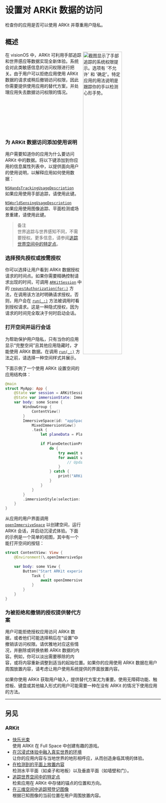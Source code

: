 # 设置对 ARKit 数据的访问

检查你的应用是否可以使用 ARKit 并尊重用户隐私。

## 概述

<p style="width: 100%; padding:0px;" >
<img src="https://docs-assets.developer.apple.com/published/caa9cb3bdf25ecb38b21c5e8343b93d1/request-data@2x.png" align="right" width="50%" height="auto" alt="截图显示了手部追踪的系统权限提示。选项有 '不允许' 和 '确定'。特定应用的用法说明是跟踪你的手以检测心形手势。"/>

在 visionOS 中，ARKit 可利用手部追踪和世界感应等数据实现全新体验。系统会对此类敏感信息的访问权限进行把关。由于用户可以拒绝应用使用 ARKit 数据的请求或稍后撤销访问权限，因此你需要提供使用应用的替代方案，并处理应用失去数据访问权限的情况。

<br></br>
<br></br>
<br></br>

</p>

### 为 ARKit 数据访问添加使用说明

用户需要知道你的应用为什么要访问 ARKit 中的数据。将以下键添加到你应用的信息属性列表中，以提供面向用户的使用说明，以解释应用如何使用数据：

[`NSHandsTrackingUsageDescription`](https://developer.apple.com/documentation/bundleresources/information_property_list/nshandstrackingusagedescription)  
  如果应用使用手部追踪，请使用此键。

[`NSWorldSensingUsageDescription`](https://developer.apple.com/documentation/bundleresources/information_property_list/nsworldsensingusagedescription)  
  如果应用使用图像追踪、平面检测或场景重建，请使用此键。

> 备注  
> 世界追踪与世界感知不同，不需要授权。更多信息，请参阅[追踪世界空间中的特定点](https://developer.apple.com/documentation/visionos/tracking-points-in-world-space)。

### 选择预先授权或按需授权

你可以选择让用户看到 ARKit 数据授权请求的时间点。如果你需要精确控制请求出现的时间，可调用 [`ARKitSession`](https://developer.apple.com/documentation/arkit/arkitsession) 中的 [`requestAuthorization(for:)`](https://developer.apple.com/documentation/arkit/arkitsession/4131678-requestauthorization) 方法，在调用该方法时明确请求授权。否则，用户会在 [`run(_:)`](https://developer.apple.com/documentation/arkit/arkitsession/4131679-run) 方法被调用时看到授权请求。这是一种隐式授权，因为请求的时间完全取决于何时启动会话。

### 打开空间并运行会话

为帮助保护用户隐私，只有当你的应用显示“完整空间”且其他应用隐藏时，才能使用 ARKit 数据。在调用 [`run(_:)`](https://developer.apple.com/documentation/arkit/arkitsession/4131679-run) 方法之前，请选择一种空间样式并展示。

下面示例了一个使用 ARKit 设置空间的应用结构体：

```swift
@main
struct MyApp: App {
    @State var session = ARKitSession()
    @State var immersionState: ImmersionStyle = .mixed
    var body: some Scene {
        WindowGroup {
            ContentView()
        }
        ImmersiveSpace(id: "appSpace") {
            MixedImmersionView()
            .task {
                let planeData = PlaneDetectionProvider(alignments: [.horizontal])
                
                if PlaneDetectionProvider.isSupported {
                    do {
                        try await session.run([planeData])
                        for await update in planeData.anchorUpdates {
                            // Update app state.
                        }
                    } catch {
                        print("ARKit session error \(error)")
                    }
                }
            }
        }
        .immersionStyle(selection: $immersionState, in: .mixed)
    }
}
```

从应用的用户界面调用 [`openImmersiveSpace`](https://developer.apple.com/documentation/SwiftUI/EnvironmentValues/openImmersiveSpace) 以创建空间，运行 ARKit 会话，并启动沉浸式体验。下面的示例是一个简单的视图，其中有一个能打开空间的按钮：

```swift
struct ContentView: View {
    @Environment(\.openImmersiveSpace) private var openImmersiveSpace
    
    var body: some View {
        Button("Start ARKit experience") {
            Task {
                await openImmersiveSpace(id: "appSpace")
            }
        }
    }
}
```

### 为被拒绝和撤销的授权提供替代方案

用户可能拒绝授权应用访问 ARKit 数据，或者他们可能选择稍后在“设置”中撤销该访问权限。请优雅地对应这些情况，并删除或转换依赖 ARKit 数据的内容。例如，你可以淡出需要移除的内容，或将内容重新调整到适当的起始位置。如果你的应用使用 ARKit 数据在用户周围放置内容，请考虑让用户使用系统提供的界面放置内容。

如果你使用 ARKit 获取用户输入，提供替代方案尤为重要。使用无障碍功能、触控板、键盘或其他输入形式的用户可能需要一种在没有 ARKit 的情况下使用应用的方法。

---

## 另见

### ARKit

- [快乐光束](https://developer.apple.com/documentation/visionos/happybeam)  
使用 ARKit 在 Full Space 中创建有趣的游戏。
- [在沉浸式体验中融入真实世界的环境](https://developer.apple.com/documentation/visionos/incorporating-real-world-surroundings-in-an-immersive-experience)  
让你的应用内容与当地世界的地形相呼应，从而创造身临其境的体验。
- [在检测到的平面上放置内容](https://developer.apple.com/documentation/visionos/placing-content-on-detected-planes)  
检测水平平面（如桌子和地板）以及垂直平面（如墙壁和门）。
- [追踪世界空间中的特定点](https://developer.apple.com/documentation/visionos/tracking-points-in-world-space)  
检索应用在 ARKit 中存储的锚点的位置和方向。
- [在三维空间中追踪预登记图像](https://developer.apple.com/documentation/visionos/tracking-images-in-3d-space)  
根据已知图像的当前位置在用户周围放置内容。